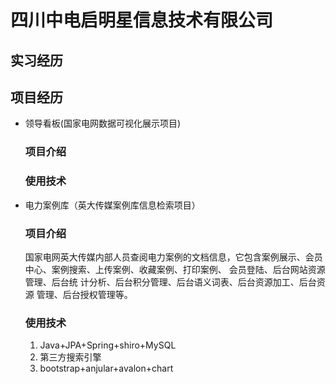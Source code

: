 # 四川中电启明星信息技术有限公司
## 实习经历
## 项目经历
- 领导看板(国家电网数据可视化展示项目)
    ### 项目介绍
    ### 使用技术
- 电力案例库（英大传媒案例库信息检索项目）
    ### 项目介绍
    国家电网英大传媒内部人员查阅电力案例的文档信息，它包含案例展示、会员中心、案例搜索、上传案例、收藏案例、打印案例、
    会员登陆、后台网站资源管理、后台统 计分析、后台积分管理、后台语义词表、后台资源加工、后台资源 管理、后台授权管理等。
    ### 使用技术
    1. Java+JPA+Spring+shiro+MySQL
    2. 第三方搜索引擎
    3. bootstrap+anjular+avalon+chart